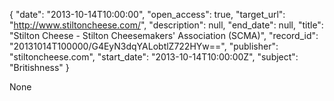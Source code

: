 {
  "date": "2013-10-14T10:00:00", 
  "open_access": true, 
  "target_url": "http://www.stiltoncheese.com/", 
  "description": null, 
  "end_date": null, 
  "title": "Stilton Cheese - Stilton Cheesemakers' Association (SCMA)", 
  "record_id": "20131014T100000/G4EyN3dqYALobtlZ722HYw==", 
  "publisher": "stiltoncheese.com", 
  "start_date": "2013-10-14T10:00:00Z", 
  "subject": "Britishness"
}

None